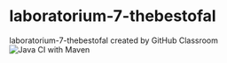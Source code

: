 # laboratorium-7-thebestofal
laboratorium-7-thebestofal created by GitHub Classroom
![Java CI with Maven](https://github.com/testowanieaplikacjijavaug/laboratorium-7-thebestofal/workflows/Java%20CI%20with%20Maven/badge.svg)

